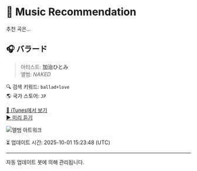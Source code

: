 
# 🎵 Music Recommendation

추천 곡은...

## 🎧 バラード  
> 아티스트: **加治ひとみ**  
> 앨범: _NAKED_  

🔍 검색 키워드: `ballad+love`  
🌎 국가 스토어: `JP`

[🔗 iTunes에서 보기](https://music.apple.com/jp/album/%E3%83%90%E3%83%A9%E3%83%BC%E3%83%89/1206234039?i=1206234157&uo=4)  
[▶️ 미리 듣기](https://audio-ssl.itunes.apple.com/itunes-assets/AudioPreview125/v4/a4/fb/ab/a4fbabbe-7237-2363-3002-227d9bab6c30/mzaf_594406078627352361.plus.aac.p.m4a)

![앨범 아트워크](https://is1-ssl.mzstatic.com/image/thumb/Music111/v4/ce/81/f8/ce81f820-d7aa-8794-01e7-923502c0b820/AVCD-93631.jpg/100x100bb.jpg)

⏳ 업데이트 시간: 2025-10-01 15:23:48 (UTC)

---
자동 업데이트 봇에 의해 관리됩니다.
